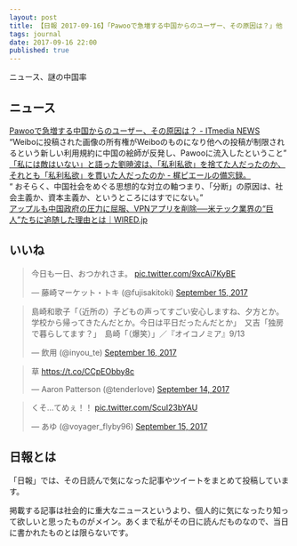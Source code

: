 ```yaml
---
layout: post
title: 【日報 2017-09-16】「Pawooで急増する中国からのユーザー、その原因は？」他
tags: journal
date: 2017-09-16 22:00
published: true
---
```

ニュース、謎の中国率

## ニュース

<div class="news"><a href="http://www.itmedia.co.jp/news/articles/1709/16/news015.html" target="_blank">Pawooで急増する中国からのユーザー、その原因は？ - ITmedia NEWS</a>
<div class="newscomme">“Weiboに投稿された画像の所有権がWeiboのものになり他への投稿が制限されるという新しい利用規約に中国の絵師が反発し、Pawooに流入したということ”</div>
</div>

<div class="news"><a href="http://d.hatena.ne.jp/kaikaji/20170911/p1" target="_blank">「私には敵はいない」と語った劉暁波は、「私利私欲」を捨てた人だったのか、それとも「私利私欲」を貫いた人だったのか - 梶ピエールの備忘録。</a>
<div class="newscomme">“ おそらく、中国社会をめぐる思想的な対立の軸つまり、「分断」の原因は、社会主義か、資本主義か、というところにはすでにない。”</div>
</div>

<div class="news"><a href="https://wired.jp/2017/09/16/apple-china-censorship/" target="_blank">アップルも中国政府の圧力に屈服、VPNアプリを削除──米テック業界の“巨人”たちに追随した理由とは｜WIRED.jp</a>
<div class="newscomme"></div>
</div>


## いいね

 
<blockquote class="twitter-tweet"><p lang="ja" dir="ltr">今日も一日、おつかれさま。 <a href="https://t.co/9xcAi7KyBE">pic.twitter.com/9xcAi7KyBE</a></p>&mdash; 藤崎マーケット・トキ (@fujisakitoki) <a href="https://twitter.com/fujisakitoki/status/908718799926435840">September 15, 2017</a></blockquote>
<script async src="//platform.twitter.com/widgets.js" charset="utf-8"></script>


<blockquote class="twitter-tweet"><p lang="ja" dir="ltr">島崎和歌子「（近所の）子どもの声ってすごい安心しますね、夕方とか。学校から帰ってきたんだとか。今日は平日だったんだとか」　又吉「独房で暮らしてます？」　島崎「（爆笑）」／『オイコノミア』9/13</p>&mdash; 飲用 (@inyou_te) <a href="https://twitter.com/inyou_te/status/908908526721839104">September 16, 2017</a></blockquote>
<script async src="//platform.twitter.com/widgets.js" charset="utf-8"></script>


<blockquote class="twitter-tweet"><p lang="ja" dir="ltr">草 <a href="https://t.co/CCpEObby8c">https://t.co/CCpEObby8c</a></p>&mdash; Aaron Patterson (@tenderlove) <a href="https://twitter.com/tenderlove/status/908471467276361730">September 14, 2017</a></blockquote>
<script async src="//platform.twitter.com/widgets.js" charset="utf-8"></script>


<blockquote class="twitter-tweet"><p lang="ja" dir="ltr">くそ...てめぇ！！ <a href="https://t.co/ScuI23bYAU">pic.twitter.com/ScuI23bYAU</a></p>&mdash; あゆ (@voyager_flyby96) <a href="https://twitter.com/voyager_flyby96/status/908531207041773569">September 15, 2017</a></blockquote>
<script async src="//platform.twitter.com/widgets.js" charset="utf-8"></script>


## 日報とは

「日報」では、その日読んで気になった記事やツイートをまとめて投稿しています。

掲載する記事は社会的に重大なニュースというより、個人的に気になったり知って欲しいと思ったものがメイン。あくまで私がその日に読んだものなので、当日に書かれたものとは限らないです。